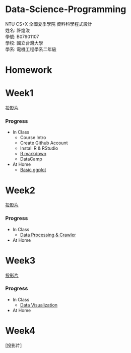 # Data-Science-Programming
NTU CS+X 全國夏季學院 資料科學程式設計<br>
姓名: 許煌浚<br>
學號: B07901107<br>
學校: 國立台灣大學<br>
學系: 電機工程學系二年級<br>
# Homework
# Week1
[投影片](https://docs.google.com/presentation/d/e/2PACX-1vRNotYqGl42khFyyjuiRYQ9cOOwNsBgGXgW-IBoIJDdiG6T2Adw2X-SO4dDGPhKqd7JlEb3ku9Hmn_7/pub?start=false&loop=false&delayms=3000&slide=id.g5ce9092a6b_0_520)<br>
### Progress ###
- In Class
    - Course Intro
    - Create Github Account
    - Install R & RStudio
    - [R markdown](https://huangchunhsu.github.io/Data-Science-Programming/Week1/test.html)
    - DataCamp
- At Home
    - [Basic ggplot](https://huangchunhsu.github.io/Data-Science-Programming/Week1/Iris.html)
# Week2
[投影片](https://docs.google.com/presentation/d/e/2PACX-1vSx3-g4Z4LgimZKlKfk_L2gH00mDAyQo8DIugatiEXtCUI7hRNuxNtzzuobjLy-VadSpuohEsh4OeqK/pub?start=false&loop=false&delayms=3000&slide=id.g5d1ae76c4f_0_142)
### Progress ###
- In Class
    - [Data Processing & Crawler](https://huangchunhsu.github.io/Data-Science-Programming/Week2/DataProcessingCrawler.html)
- At Home
    
# Week3
[投影片](https://docs.google.com/presentation/d/e/2PACX-1vTvdUOo9w0RFYs8NBIr7svtShHutVeipc9zAMFJN8Bq2LzVCwBpvEO5ChIfaoRjspZDAJSMbJOjWBL8/pub?start=false&loop=false&delayms=3000&slide=id.g5d1dc87b2b_0_716)
### Progress ###
- In Class
    - [Data Visualization](https://huangchunhsu.github.io/Data-Science-Programming/Week2/DataVisualization1.html)
- At Home
# Week4
[投影片]
